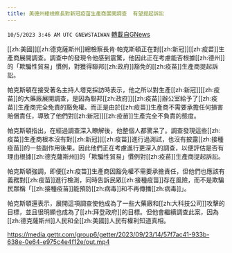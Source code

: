 ```yaml
---
title: 美德州總檢察長對新冠疫苗生產商展開調查  有望提起訴訟
---
```

`10/5/2023 3:46 AM UTC GNEWSTAIWAN` [轉載自GNews](https://gnews.org/articles/1784694)


 [[zh:美國]][[zh:德克薩斯州]]總檢察長肯·帕克斯頓正在對[[zh:新冠]][[zh:疫苗]]生產商展開調查。調查中的發現令他感到震驚，他因此正在考慮能否根據[[zh:德州]]的「欺騙性貿易」慣例，對獲得聯邦[[zh:政府]]豁免的[[zh:疫苗]]生產商提起訴訟。
 

帕克斯頓在接受著名主持人塔克採訪時表示，他之所以對生產[[zh:新冠]][[zh:疫苗]]的大藥廠展開調查，是因為聯邦[[zh:政府]][[zh:疫苗]]辦公室給予了[[zh:疫苗]]生產商完全免責的豁免權。而正是由於[[zh:疫苗]]生產商不需要承擔任何損害賠償責任，導致了他們對[[zh:新冠]][[zh:疫苗]]生產完全不負責的態度。

  

帕克斯頓指出，在經過調查深入瞭解後，他整個人都驚呆了。調查發現這些[[zh:疫苗]]生產商根本沒有對[[zh:新冠]][[zh:疫苗]]進行過測試，也沒有披露[[zh:接種疫苗]]的一些副作用後果。因此他們正在考慮進行更深入的調查，以便評估是否有理由根據[[zh:德克薩斯州]]的「欺騙性貿易」慣例對[[zh:疫苗]]生產商提起訴訟。

  

帕克斯頓強調，即便[[zh:疫苗]]生產商因豁免權不需要承擔責任，但他們也應該有義務對[[zh:疫苗]]進行檢測，同時告訴民眾[[zh:接種疫苗]]存在風險，而不是欺騙民眾稱「[[zh:接種疫苗]]能預防[[zh:病毒]]和不再傳播[[zh:病毒]]」。

  

帕克斯頓還表示，展開這項調查使他成為了一些大藥廠和[[zh:大科技公司]]攻擊的目標，並且很明顯也成為了[[zh:拜登政府]]的目標。但他會繼續調查此案，因為[[zh:德克薩斯州]]人民和全[[zh:美國]]人民有權利知道真相。


https://media.gettr.com/group6/getter/2023/09/23/14/57f7ac41-933b-638e-0e64-e975c4e4f12e/out.mp4


